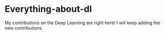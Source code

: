 # Everything-about-dl
My contributions on the Deep Learning are right here!
I will keep adding the new contributions.
